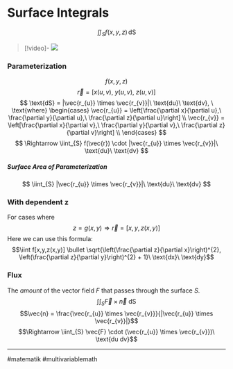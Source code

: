 # Surface Integrals
$$\iint_{S}f(x,y,z) \,\text{dS}$$
>[!video]-
>![](https://www.youtube.com/watch?v=Gml1HT4y3_c)
### Parameterization
$$f(x,y,z)$$
$$\vec{r} = [x(u,v),\ y(u,v),\ z(u,v)]$$
$$
\text{dS} = |\vec{r_{u}} \times \vec{r_{v}}|\ \text{du}\ \text{dv}, \ \text{where}
\begin{cases}
\vec{r_{u}} = \left[\frac{\partial x}{\partial u},\ \frac{\partial y}{\partial u},\ \frac{\partial z}{\partial u}\right] \\
\vec{r_{v}} = \left[\frac{\partial x}{\partial v},\ \frac{\partial y}{\partial v},\ \frac{\partial z}{\partial v}\right] \\
\end{cases}
$$
$$
\Rightarrow \iint_{S} f(\vec{r}) \cdot |\vec{r_{u}} \times \vec{r_{v}}|\ \text{du}\ \text{dv}
$$

##### Surface Area of Parameterization
$$
\iint_{S} |\vec{r_{u}} \times \vec{r_{v}}|\ \text{du}\ \text{dv}
$$


### With dependent z
For cases where
$$z = g(x, y) \Rightarrow \vec{r} = [x, y ,z(x,y)]$$
Here we can use this formula:
$$\iint f[x,y,z(x,y)] \bullet \sqrt{\left(\frac{\partial z}{\partial x}\right)^{2}, \left(\frac{\partial z}{\partial y}\right)^{2} + 1}\ \text{dx}\ \text{dy}$$
### Flux
The *amount* of the vector field $F$ that passes through the surface $S$.
$$\int\int_{S} \vec{F} \times \vec{n}\ \text{dS}$$
$$\vec{n} = \frac{\vec{r_{u}} \times \vec{r_{v}}}{|\vec{r_{u}} \times \vec{r_{v}}|}$$
$$\Rightarrow \iint_{S} \vec{F} \cdot (\vec{r_{u}} \times \vec{r_{v}})\ \text{du dv}$$

---
#matematik #multivariablemath